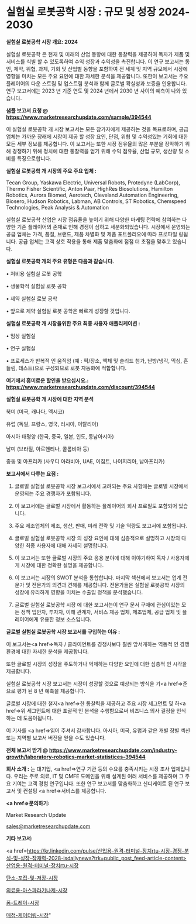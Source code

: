 # 실험실 로봇공학 시장 : 규모 및 성장 2024-2030

<strong>실험실 로봇공학 시장 개요: 2024</strong>

실험실 로봇공학 은 현재 및 미래의 산업 동향에 대한 통찰력을 제공하여 독자가 제품 및 서비스를 식별 할 수 있도록하여 수익 성장과 수익성을 촉진합니다. 이 연구 보고서는 동인, 제약, 위협, 과제, 기회 및 산업별 동향을 포함하여 전 세계 및 지역 규모에서 시장에 영향을 미치는 모든 주요 요인에 대한 자세한 분석을 제공합니다. 또한이 보고서는 주요 플레이어의 다운 스트림 및 업스트림 분석과 함께 글로벌 확실성과 보증을 인용합니다. 연구 보고서에는 2023 년 기준 연도 및 2024 년에서 2030 년 사이의 예측이 나와 있습니다.



<strong>샘플 보고서 요청 @ <a href=https://www.marketresearchupdate.com/sample/394544>https://www.marketresearchupdate.com/sample/394544</a></strong>

이 실험실 로봇공학 개 시장 보고서는 모든 참가자에게 제공하는 것을 목표로하며, 공급 업체는 가까운 장래에 시장이 제공 할 성장 요인, 단점, 위협 및 수익성있는 기회에 대한 모든 세부 정보를 제공합니다. 이 보고서는 또한 시장 점유율의 많은 부분을 장악하기 위해 경쟁하기 위해 정치에 대한 통찰력을 얻기 위해 수익 점유율, 산업 규모, 생산량 및 소비를 특징으로합니다.



<strong>실험실 로봇공학 개 시장의 주요 주요 업체 :</strong>

Tecan Group, Yaskawa Electric, Universal Robots, Protedyne (LabCorp), Thermo Fisher Scientific, Anton Paar, HighRes Biosolutions, Hamilton Robotics, Aurora Biomed, Aerotech, Cleveland Automation Engineering, Biosero, Hudson Robotics, Labman, AB Controls, ST Robotics, Chemspeed Technologies, Peak Analysis & Automation

실험실 로봇공학 산업은 시장 점유율을 높이기 위해 다양한 마케팅 전략에 참여하는 다양한 기존 플레이어의 존재로 인해 경쟁이 심하고 세분화되었습니다. 시장에서 운영되는 공급 업체는 가격, 품질, 브랜드, 제품 차별화 및 제품 포트폴리오에 따라 프로파일 링됩니다. 공급 업체는 고객 상호 작용을 통해 제품 맞춤화에 점점 더 초점을 맞추고 있습니다.



<strong>실험실 로봇공학 개의 주요 유형은 다음과 같습니다.</strong>

• 저비용 실험실 로봇 공학

• 생물학적 실험실 로봇 공학

• 제약 실험실 로봇 공학

• 앞으로 제약 실험실 로봇 공학은 빠르게 성장할 것입니다.



<strong>실험실 로봇공학 개 시장을위한 주요 최종 사용자 애플리케이션 :</strong>

• 임상 실험실

• 연구 실험실

• 프로세스가 반복적 인 움직임 (예 : 픽/장소, 액체 및 솔리드 첨가, 난방/냉각, 믹싱, 흔들림, 테스트)으로 구성되므로 로봇 자동화에 적합합니다.



<strong>여기에서 흥미로운 할인을 받으십시오.: <a href=https://www.marketresearchupdate.com/discount/394544>https://www.marketresearchupdate.com/discount/394544</a></strong>



<strong>실험실 로봇공학 개 시장에 대한 지역 분석</strong>

북미 (미국, 캐나다, 멕시코)

유럽 (독일, 프랑스, 영국, 러시아, 이탈리아)

아시아 태평양 (한국, 중국, 일본, 인도, 동남아시아)

남미 (브라질, 아르헨티나, 콜롬비아 등)

중동 및 아프리카 (사우디 아라비아, UAE, 이집트, 나이지리아, 남아프리카)



<strong>보고서에서 다루는 요점 :</strong>

1. 글로벌 실험실 로봇공학 시장 보고서에서 고려되는 주요 사항에는 글로벌 시장에서 운영되는 주요 경쟁자가 포함됩니다.

2. 이 보고서에는 글로벌 시장에서 활동하는 플레이어의 회사 프로필도 포함되어 있습니다.

3. 주요 제조업체의 제조, 생산, 판매, 미래 전략 및 기술 역량도 보고서에 포함됩니다.

4. 글로벌 실험실 로봇공학 시장 의 성장 요인에 대해 심층적으로 설명하고 시장의 다양한 최종 사용자에 대해 자세히 설명합니다.

5. 이 보고서는 또한 글로벌 시장의 주요 응용 분야에 대해 이야기하여 독자 / 사용자에게 시장에 대한 정확한 설명을 제공합니다.

6. 이 보고서는 시장의 SWOT 분석을 통합합니다. 마지막 섹션에서 보고서는 업계 전문가 및 전문가의 의견과 견해를 제공합니다. 전문가들은 실험실 로봇공학 시장의 성장에 유리하게 영향을 미치는 수출입 정책을 분석했습니다.

7. 글로벌 실험실 로봇공학 시장 에 대한 보고서는이 연구 문서 구매에 관심이있는 모든 정책 입안자, 투자자, 이해 관계자, 서비스 제공 업체, 제조업체, 공급 업체 및 플레이어에게 유용한 정보 소스입니다.



<strong>글로벌 실험실 로봇공학 시장 보고서를 구입하는 이유 :</strong>

이 보고서는<a href=>독자 / 클</a>라이언트를 경쟁사보다 훨씬 앞서게하는 역동적 인 경쟁 환경에 대한 자세한 분석을 제공합니다.

또한 글로벌 시장의 성장을 주도하거나 억제하는 다양한 요인에 대한 심층적 인 시각을 제공합니다.

실험실 로봇공학 시장 보고서는 시장이 성장할 것으로 예상되는 방식을 기<a href=>준으로</a> 평가 된 8 년 예측을 제공합니다.

글로벌 시장에 대한 철저<a href=>한 통찰력</a>을 제공하고 주요 시장 세그먼트 및 하<a href=>위 세그</a>먼트에 대한 포괄적 인 분석을 수행함으로써 비즈니스 의사 결정을 인식하는 데 도움이됩니다.

이 기사를 <a href=>읽어 주</a>셔서 감사합니다. 아시아, 미국, 유럽과 같은 개별 장별 섹션 또는 지역별 보고서 버전을 얻을 수도 있습니다.



<strong>전체 보고서 받기 @ <a href=https://www.marketresearchupdate.com/industry-growth/laboratory-robotics-market-statistices-394544>https://www.marketresearchupdate.com/industry-growth/laboratory-robotics-market-statistices-394544</a></strong>



<strong>회사 소개 :</strong>
는 대기업, <a href=>연구 기</a>관 등의 수요를 충족시키는 시장 조사 업체입니다. 우리는 주로 의료, IT 및 CMFE 도메인을 위해 설계된 여러 서비스를 제공하며 그 주요 기여는 고객 경험 연구입니다. 또한 연구 보고서를 맞춤화하고 신디케이트 된 연구 보고서 및 컨설팅 <a href=>서비</a>스를 제공합니다.



<strong><a href=>문의하기:</a></strong>

Market Research Update

sales@marketresearchupdate.com



<strong>기타 보고서:</strong>

<a href=https://kr.linkedin.com/pulse/산업용-원격-터미널-장치rtu-시장-경쟁-분석-및-성장-잠재력-2028-isdailynews?trk=public_post_feed-article-content>산업용-원격-터미널-장치rtu-시장</a>

<a href=https://www.linkedin.com/pulse/탄소-포집-및-저장-시장-세분화-연구-목표-고객2029년-survey-savvy-insights-360-analysis/>탄소-포집-및-저장-시장</a>

<a href=https://www.linkedin.com/pulse/의료용-아스파라기나제-시장-경쟁-분석-및-성장-잠재력-2029-analytics-alchemy-360-analysis-fdemf/>의료용-아스파라기나제-시장</a>

<a href=https://www.linkedin.com/pulse/폼-트레이-시장-동향-및-성장-전망-survey-savvy-insights-360-analysis-crpcf/>폼-트레이-시장</a>

<a href=https://www.linkedin.com/pulse/매점-케이터링-시장-규모-및-성장-2023-survey-savvy-insights-360-analysis-rsbdf/>매점-케이터링-시장</a>"
